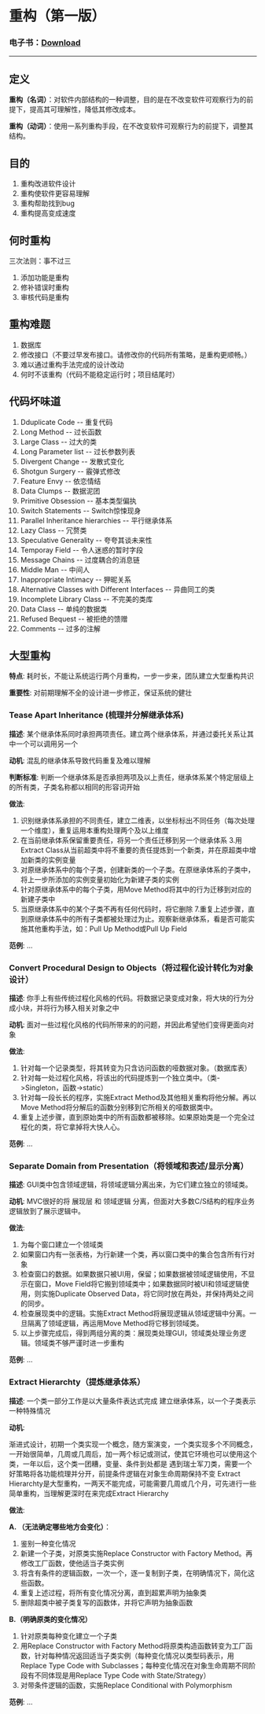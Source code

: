 # 重构（第一版）

### 电子书：[Download](./ebook/重构_改善既有代码的设计.pdf)

-----

## 定义

**重构（名词）**：对软件内部结构的一种调整，目的是在不改变软件可观察行为的前提下，提高其可理解性，降低其修改成本。

**重构（动词）**：使用一系列重构手段，在不改变软件可观察行为的前提下，调整其结构。

## 目的
1. 重构改进软件设计
2. 重构使软件更容易理解
3. 重构帮助找到bug
4. 重构提高变成速度

## 何时重构

三次法则：事不过三

1. 添加功能是重构
2. 修补错误时重构
3. 审核代码是重构

## 重构难题

1. 数据库
2. 修改接口（不要过早发布接口。请修改你的代码所有策略，是重构更顺畅。）
3. 难以通过重构手法完成的设计改动
4. 何时不该重构（代码不能稳定运行时；项目结尾时）

## 代码坏味道

1. Dduplicate Code -- 重复代码
2. Long Method -- 过长函数
3. Large Class -- 过大的类
4. Long Parameter list -- 过长参数列表
5. Divergent Change -- 发散式变化
6. Shotgun Surgery -- 霰弹式修改
7. Feature Envy -- 依恋情结
8. Data Clumps -- 数据泥团
9. Primitive Obsession -- 基本类型偏执
10. Switch Statements -- Switch惊悚现身
11. Parallel Inheritance hierarchies -- 平行继承体系
12. Lazy Class -- 冗赘类
13. Speculative Generality -- 夸夸其谈未来性
14. Temporay Field -- 令人迷惑的暂时字段
15. Message Chains -- 过度耦合的消息链
16. Middle Man -- 中间人
17. Inappropriate Intimacy -- 狎昵关系
18. Alternative Classes with Different Interfaces -- 异曲同工的类
19. Incomplete Library Class -- 不完美的类库
20. Data Class -- 单纯的数据类
21. Refused Bequest -- 被拒绝的馈赠
22. Comments -- 过多的注解

## 大型重构

**特点**: 耗时长，不能让系统运行两个月重构，一步一步来，团队建立大型重构共识

**重要性**: 对前期理解不全的设计进一步修正，保证系统的健壮

### Tease Apart Inheritance (梳理并分解继承体系)

**描述**: 某个继承体系同时承担两项责任。建立两个继承体系，并通过委托关系让其中一个可以调用另一个

**动机**: 混乱的继承体系导致代码重复及难以理解

**判断标准**: 判断一个继承体系是否承担两项及以上责任，继承体系某个特定层级上的所有类，子类名称都以相同的形容词开始

**做法**: 

1. 识别继承体系承担的不同责任，建立二维表，以坐标标出不同任务（每次处理一个维度），重复运用本重构处理两个及以上维度
2. 在当前继承体系保留重要责任，将另一个责任迁移到另一个继承体系
3.用Extract Class从当前超类中将不重要的责任提炼到一个新类，并在原超类中增加新类的实例变量
4. 对原继承体系中的每个子类，创建新类的一个子类。在原继承体系的子类中，将上一步所添加的实例变量初始化为新建子类的实例
5. 针对原继承体系中的每个子类，用Move Method将其中的行为迁移到对应的新建子类中
6. 当原继承体系中的某个子类不再有任何代码时，将它删除
7.重复上述步骤，直到原继承体系中的所有子类都被处理过为止。观察新继承体系，看是否可能实施其他重构手法，如：Pull Up Method或Pull Up Field

**范例**: ...

### Convert Procedural Design to Objects（将过程化设计转化为对象设计）

**描述**: 你手上有些传统过程化风格的代码。将数据记录变成对象，将大块的行为分成小块，并将行为移入相关对象之中

**动机**: 面对一些过程化风格的代码所带来的的问题，并因此希望他们变得更面向对象

**做法**: 

1. 针对每一个记录类型，将其转变为只含访问函数的哑数据对象。（数据库表）
2. 针对每一处过程化风格，将该出的代码提炼到一个独立类中。（类->Singleton，函数->static）
3. 针对每一段长长的程序，实施Extract Method及其他相关重构将他分解。再以Move Method将分解后的函数分别移到它所相关的哑数据类中。
4. 重复上述步骤，直到原始类中的所有函数都被移除。如果原始类是一个完全过程化的类，将它拿掉将大快人心。

**范例**: ...

### Separate Domain from Presentation（将领域和表述/显示分离）

**描述**: GUI类中包含领域逻辑，将领域逻辑分离出来，为它们建立独立的领域类。

**动机**: MVC很好的将 展现层 和 领域逻辑 分离，但面对大多数C/S结构的程序业务逻辑放到了展示逻辑中。

**做法**: 

1. 为每个窗口建立一个领域类
2. 如果窗口内有一张表格，为行新建一个类，再以窗口类中的集合包含所有行对象
3. 检查窗口的数据。如果数据只被UI用，保留；如果数据被领域逻辑使用，不显示在窗口，Move Field将它搬到领域类中；如果数据同时被UI和领域逻辑使用，则实施Duplicate Observed Data，将它同时放在两处，并保持两处之间的同步。
4. 检查展现类中的逻辑。实施Extract Method将展现逻辑从领域逻辑中分离。一旦隔离了领域逻辑，再运用Move Method将它移到领域类。
5. 以上步骤完成后，得到两组分离的类：展现类处理GUI，领域类处理业务逻辑。领域类不够严谨时进一步重构

**范例**: ...

### Extract Hierarchty（提炼继承体系）

**描述**: 一个类一部分工作是以大量条件表达式完成  建立继承体系，以一个子类表示一种特殊情况

**动机**: 

渐进式设计，初期一个类实现一个概念，随方案演变，一个类实现多个不同概念，一开始很简单，几周或几周后，加一两个标记或测试，使其它环境也可以使用这个类，一年以后，这个类一团糟，变量、条件到处都是
遇到瑞士军刀类，需要一个好策略将各功能梳理并分开，前提条件逻辑在对象生命周期保持不变
Extract Hierarchty是大型重构，一两天不能完成，可能需要几周或几个月，可先进行一些简单重构，当理解更深时在来完成Extract Hierarchy

**做法**: 

**A. （无法确定哪些地方会变化）**：
1. 鉴别一种变化情况
2. 新建一个子类，对原类实施Replace Constructor with Factory Method。再修改工厂函数，使他适当子类实例
3. 将含有条件的逻辑函数，一次一个，逐一复制到子类，在明确情况下，简化这些函数。
4. 重复上述过程，将所有变化情况分离，直到超累声明为抽象类
5. 删除超类中被子类复写的函数体，并将它声明为抽象函数

**B.（明确原类的变化情况）**
1. 针对原类每种变化建立一个子类
2. 用Replace Constructor with Factory Method将原类构造函数转变为工厂函数，针对每种情况返回适当子类实例（每种变化情况以类型码表示，用Replace Type Code with Subclasses；每种变化情况在对象生命周期不同阶段有不同体现是用Replace Type Code with State/Strategy）
3. 对带条件逻辑的函数，实施Replace Conditional with Polymorphism

**范例**: ...